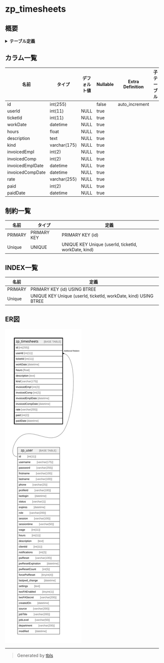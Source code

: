 # zp_timesheets

## 概要

<details>
<summary><strong>テーブル定義</strong></summary>

```sql
CREATE TABLE `zp_timesheets` (
  `id` int(255) NOT NULL AUTO_INCREMENT,
  `userId` int(11) DEFAULT NULL,
  `ticketId` int(11) DEFAULT NULL,
  `workDate` datetime DEFAULT NULL,
  `hours` float DEFAULT NULL,
  `description` text DEFAULT NULL,
  `kind` varchar(175) DEFAULT NULL,
  `invoicedEmpl` int(2) DEFAULT NULL,
  `invoicedComp` int(2) DEFAULT NULL,
  `invoicedEmplDate` datetime DEFAULT NULL,
  `invoicedCompDate` datetime DEFAULT NULL,
  `rate` varchar(255) DEFAULT NULL,
  `paid` int(2) DEFAULT NULL,
  `paidDate` datetime DEFAULT NULL,
  PRIMARY KEY (`id`),
  UNIQUE KEY `Unique` (`userId`,`ticketId`,`workDate`,`kind`)
) ENGINE=InnoDB DEFAULT CHARSET=utf8mb4 COLLATE=utf8mb4_unicode_ci
```

</details>

## カラム一覧

| 名前               | タイプ          | デフォルト値       | Nullable | Extra Definition | 子テーブル      | 親テーブル                 | コメント     |
| ---------------- | ------------ | ------------ | -------- | ---------------- | ---------- | --------------------- | -------- |
| id               | int(255)     |              | false    | auto_increment   |            |                       |          |
| userId           | int(11)      | NULL         | true     |                  |            | [zp_user](zp_user.md) |          |
| ticketId         | int(11)      | NULL         | true     |                  |            |                       |          |
| workDate         | datetime     | NULL         | true     |                  |            |                       |          |
| hours            | float        | NULL         | true     |                  |            |                       |          |
| description      | text         | NULL         | true     |                  |            |                       |          |
| kind             | varchar(175) | NULL         | true     |                  |            |                       |          |
| invoicedEmpl     | int(2)       | NULL         | true     |                  |            |                       |          |
| invoicedComp     | int(2)       | NULL         | true     |                  |            |                       |          |
| invoicedEmplDate | datetime     | NULL         | true     |                  |            |                       |          |
| invoicedCompDate | datetime     | NULL         | true     |                  |            |                       |          |
| rate             | varchar(255) | NULL         | true     |                  |            |                       |          |
| paid             | int(2)       | NULL         | true     |                  |            |                       |          |
| paidDate         | datetime     | NULL         | true     |                  |            |                       |          |

## 制約一覧

| 名前      | タイプ         | 定義                                                   |
| ------- | ----------- | ---------------------------------------------------- |
| PRIMARY | PRIMARY KEY | PRIMARY KEY (id)                                     |
| Unique  | UNIQUE      | UNIQUE KEY Unique (userId, ticketId, workDate, kind) |

## INDEX一覧

| 名前      | 定義                                                               |
| ------- | ---------------------------------------------------------------- |
| PRIMARY | PRIMARY KEY (id) USING BTREE                                     |
| Unique  | UNIQUE KEY Unique (userId, ticketId, workDate, kind) USING BTREE |

## ER図

![er](zp_timesheets.svg)

---

> Generated by [tbls](https://github.com/k1LoW/tbls)
